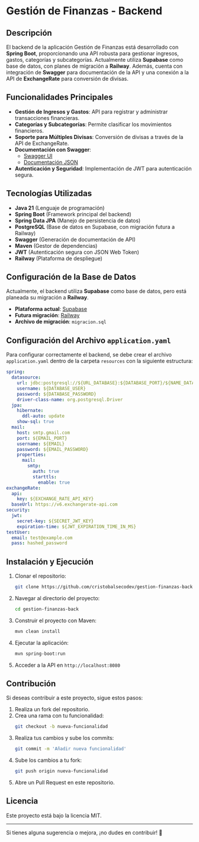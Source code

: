 # Gestión de Finanzas - Backend

## Descripción
El backend de la aplicación Gestión de Finanzas está desarrollado con **Spring Boot**, proporcionando una API robusta para gestionar ingresos, gastos, categorías y subcategorías. Actualmente utiliza **Supabase** como base de datos, con planes de migración a **Railway**. Además, cuenta con integración de **Swagger** para documentación de la API y una conexión a la API de **ExchangeRate** para conversión de divisas.

## Funcionalidades Principales
- **Gestión de Ingresos y Gastos**: API para registrar y administrar transacciones financieras.
- **Categorías y Subcategorías**: Permite clasificar los movimientos financieros.
- **Soporte para Múltiples Divisas**: Conversión de divisas a través de la API de ExchangeRate.
- **Documentación con Swagger**:
  - [Swagger UI](http://localhost:8080/swagger-ui.html)
  - [Documentación JSON](http://localhost:8080/v3/api-docs)
- **Autenticación y Seguridad**: Implementación de JWT para autenticación segura.

## Tecnologías Utilizadas
- **Java 21** (Lenguaje de programación)
- **Spring Boot** (Framework principal del backend)
- **Spring Data JPA** (Manejo de persistencia de datos)
- **PostgreSQL** (Base de datos en Supabase, con migración futura a Railway)
- **Swagger** (Generación de documentación de API)
- **Maven** (Gestor de dependencias)
- **JWT** (Autenticación segura con JSON Web Token)
- **Railway** (Plataforma de despliegue)

## Configuración de la Base de Datos
Actualmente, el backend utiliza **Supabase** como base de datos, pero está planeada su migración a **Railway**.

- **Plataforma actual**: [Supabase](https://supabase.com)
- **Futura migración**: [Railway](https://railway.app)
- **Archivo de migración**: `migracion.sql`

## Configuración del Archivo `application.yaml`
Para configurar correctamente el backend, se debe crear el archivo `application.yaml` dentro de la carpeta `resources` con la siguiente estructura:

```yaml
spring:
  datasource:
    url: jdbc:postgresql://${URL_DATABASE}:${DATABASE_PORT}/${NAME_DATABASE}
    username: ${DATABASE_USER}
    password: ${DATABASE_PASSWORD}
    driver-class-name: org.postgresql.Driver
  jpa:
    hibernate:
      ddl-auto: update
    show-sql: true
  mail:
    host: smtp.gmail.com
    port: ${EMAIL_PORT}
    username: ${EMAIL}
    password: ${EMAIL_PASSWORD}
    properties:
      mail:
        smtp:
          auth: true
          starttls:
            enable: true
exchangeRate:
  api:
    key: ${EXCHANGE_RATE_API_KEY}
  baseUrl: https://v6.exchangerate-api.com
security:
  jwt:
    secret-key: ${SECRET_JWT_KEY}
    expiration-time: ${JWT_EXPIRATION_TIME_IN_MS}
testUser:
  email: test@example.com
  pass: hashed_password
```

## Instalación y Ejecución
1. Clonar el repositorio:
   ```bash
   git clone https://github.com/cristobalsecodev/gestion-finanzas-back.git
   ```
2. Navegar al directorio del proyecto:
   ```bash
   cd gestion-finanzas-back
   ```
3. Construir el proyecto con Maven:
   ```bash
   mvn clean install
   ```
4. Ejecutar la aplicación:
   ```bash
   mvn spring-boot:run
   ```
5. Acceder a la API en `http://localhost:8080`

## Contribución
Si deseas contribuir a este proyecto, sigue estos pasos:
1. Realiza un fork del repositorio.
2. Crea una rama con tu funcionalidad:
   ```bash
   git checkout -b nueva-funcionalidad
   ```
3. Realiza tus cambios y sube los commits:
   ```bash
   git commit -m 'Añadir nueva funcionalidad'
   ```
4. Sube los cambios a tu fork:
   ```bash
   git push origin nueva-funcionalidad
   ```
5. Abre un Pull Request en este repositorio.

## Licencia
Este proyecto está bajo la licencia MIT.

---
Si tienes alguna sugerencia o mejora, ¡no dudes en contribuir! 🚀

